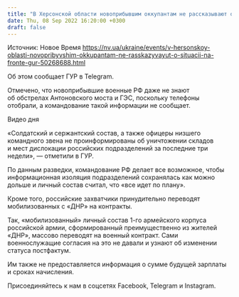 ```yaml
---
title: "В Херсонской области новоприбывшим оккупантам не рассказывают о ситуации на фронте — ГУР"
date: Thu, 08 Sep 2022 16:20:00 +0300
draft: false
---
```

Источник: Новое Время https://nv.ua/ukraine/events/v-hersonskoy-oblasti-novopribyvshim-okkupantam-ne-rasskazyvayut-o-situacii-na-fronte-gur-50268688.html


Об этом сообщает ГУР в Telegram.

Отмечено, что новоприбывшие военные РФ даже не знают об обстрелах Антоновского моста и ГЭС, поскольку телефоны отобрали, а командование такой информации не сообщает.

 Видео дня   

«Солдатский и сержантский состав, а также офицеры низшего командного звена не проинформированы об уничтожении складов и мест дислокации российских подразделений за последние три недели», — отметили в ГУР.

По данным разведки, командование РФ делает все возможное, чтобы информационная изоляция подразделений сохранялась как можно дольше и личный состав считал, что «все идет по плану».

Кроме того, российские захватчики принудительно переводят мобилизованных с «ДНР» на контракты.

Так, «мобилизованный» личный состав 1-го армейского корпуса российской армии, сформированный преимущественно из жителей «ДНР», массово переводят на военный контракт. Сами военнослужащие согласия на это не давали и узнают об изменении статуса постфактум.

 Им также не предоставляется информация о сумме будущей зарплаты и сроках начисления.

Присоединяйтесь к нам в соцсетях Facebook, Telegram и Instagram.
